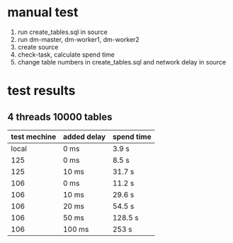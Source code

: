 # manual test
1. run create_tables.sql in source
2. run dm-master, dm-worker1, dm-worker2
3. create source
4. check-task, calculate spend time
5. change table numbers in create_tables.sql and network delay in source

# test results

## 4 threads 10000 tables
|test mechine|added delay|spend time|
| ------------|-----------|---------|
|local|0 ms|3.9 s|
|125|0 ms|8.5 s|
|125|10 ms|31.7 s|
|106|0 ms|11.2 s|
|106|10 ms|29.6 s|
|106|20 ms|54.5 s|
|106|50 ms|128.5 s|
|106|100 ms|253 s|
